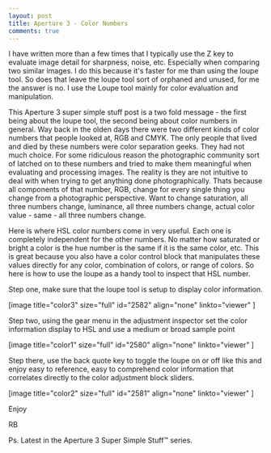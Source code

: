 ```yaml
---
layout: post
title: Aperture 3 - Color Numbers
comments: true
---
```

I have written more than a few times that I typically use the Z key to evaluate image detail for sharpness, noise, etc. Especially when comparing two similar images. I do this because it's faster for me than using the loupe tool. So does that leave the loupe tool sort of orphaned and unused, for me the answer is no. I use the Loupe tool mainly for color evaluation and manipulation.

This Aperture 3 super simple stuff post is a two fold message - the first being about the loupe tool, the second being about color numbers in general. Way back in the olden days there were two different kinds of color numbers that people looked at, RGB and CMYK. The only people that lived and died by these numbers were color separation geeks. They had not much choice. For some ridiculous reason the photographic community sort of latched on to these numbers and tried to make them meaningful when evaluating and processing images. The reality is they are not intuitive to deal with when trying to get anything done photographically. Thats because all components of that number, RGB, change for every single thing you change from a photographic perspective. Want to change saturation, all three numbers change, luminance, all three numbers change, actual color value - same - all three numbers change.

Here is where HSL color numbers come in very useful. Each one is completely independent for the other numbers. No matter how saturated or bright a color is the hue number is the same if it is the same color, etc. This is great because you also have a color control block that manipulates these values directly for any color, combination of colors, or range of colors. So here is how to use the loupe as a handy tool to inspect that HSL number.

Step one, make sure that the loupe tool is setup to display color information.

[image title="color3" size="full" id="2582" align="none" linkto="viewer" ]

Step two, using the gear menu in the adjustment inspector set the color information display to HSL and use a medium or broad sample point

[image title="color1" size="full" id="2580" align="none" linkto="viewer" ]

Step there, use the back quote key to toggle the loupe on or off like this and enjoy easy to reference, easy to comprehend color information that correlates directly to the color adjustment block sliders.

[image title="color2" size="full" id="2581" align="none" linkto="viewer" ]

Enjoy

RB

Ps. Latest in the Aperture 3 Super Simple Stuff™ series.